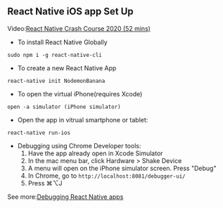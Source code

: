 ## React Native iOS app Set Up

Video:[React Native Crash Course 2020 (52 mins)](https://www.youtube.com/watch?v=Hf4MJH0jDb4)

* To install React Native Globally

`sudo npm i -g react-native-cli`

* To create a new React Native App

`react-native init NodemonBanana`

* To open the virtual iPhone(requires Xcode)

`open -a simulator (iPhone simulator)`

* Open the app in vitrual smartphone or tablet:

`react-native run-ios`

* Debugging using Chrome Developer tools:
  1. Have the app already open in Xcode Simulator
  2. In the mac menu bar, click Hardware > Shake Device
  3. A menu will open on the iPhone simulator screen. Press "Debug"
  4. In Chrome, go to `http://localhost:8081/debugger-ui/`
  5. Press ⌘⌥J

See more:[Debugging React Native apps](https://www.sitepoint.com/tools-for-debugging-react-native/)

